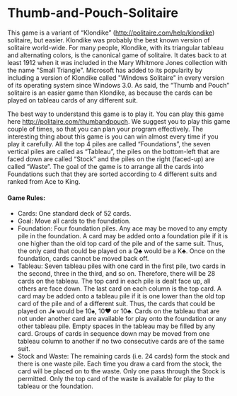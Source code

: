 # Thumb-and-Pouch-Solitaire

This game is a variant of “Klondike” (http://politaire.com/help/klondike) solitaire, but easier.
Klondike was probably the best known version of solitaire world-wide. For many people,
Klondike, with its triangular tableau and alternating colors, is the canonical game of solitaire. It
dates back to at least 1912 when it was included in the Mary Whitmore Jones collection with
the name "Small Triangle". Microsoft has added to its popularity by including a version of
Klondike called "Windows Solitaire" in every version of its operating system since Windows 3.0.
As said, the “Thumb and Pouch” solitaire is an easier game than Klondike, as because the cards
can be played on tableau cards of any different suit.

The best way to understand this game is to play it. You can play this game here
http://politaire.com/thumbandpouch. We suggest you to play this game couple of times, so
that you can plan your program effectively. The interesting thing about this game is you can win
almost every time if you play it carefully.
All the top 4 piles are called “Foundations”, the seven vertical piles are called as “Tableau”, the
piles on the bottom-left that are faced down are called “Stock” and the piles on the right
(faced-up) are called “Waste”. The goal of the game is to arrange all the cards into Foundations
such that they are sorted according to 4 different suits and ranked from Ace to King.


#### Game Rules:
* Cards: One standard deck of 52 cards.
* Goal: Move all cards to the foundation.
* Foundation: Four foundation piles. Any ace may be moved to any empty pile in the
foundation. A card may be added onto a foundation pile if it is one higher than the old
top card of the pile and of the same suit. Thus, the only card that could be played on a
Q♣ would be a K♣. Once on the foundation, cards cannot be moved back off.
* Tableau: Seven tableau piles with one card in the first pile, two cards in the second,
three in the third, and so on. Therefore, there will be 28 cards on the tableau. The top
card in each pile is dealt face up, all others are face down. The last card on each column
is the top card. A card may be added onto a tableau pile if it is one lower than the old
top card of the pile and of a different suit. Thus, the cards that could be played on J♦
would be 10♠, 10♥ or 10♣. Cards on the tableau that are not under another card are
available for play onto the foundation or any other tableau pile. Empty spaces in the
tableau may be filled by any card. Groups of cards in sequence down may be moved
from one tableau column to another if no two consecutive cards are of the same suit.
* Stock and Waste: The remaining cards (i.e. 24 cards) form the stock and there is one
waste pile. Each time you draw a card from the stock, the card will be placed on to the
waste. Only one pass through the Stock is permitted. Only the top card of the waste is
available for play to the tableau or the foundation.
